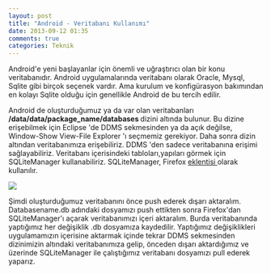 ```yaml
---
layout: post
title: "Android - Veritabanı Kullanımı"
date: 2013-09-12 01:35
comments: true
categories: Teknik
---
```


Android'e yeni başlayanlar için önemli ve uğraştırıcı olan bir konu veritabanıdır. Android uygulamalarında veritabanı olarak Oracle, Mysql, Sqlite gibi birçok seçenek vardır. Ama kurulum ve konfigürasyon bakımından en kolayı Sqlite olduğu için genellikle Android de bu tercih edilir.

Android de oluşturduğumuz ya da var olan veritabanları <b> /data/data/package_name/databases </b> dizini altında bulunur. Bu dizine erişebilmek için Eclipse 'de DDMS sekmesinden ya da açık değilse, Window-Show View-File Explorer 'ı seçmemiz gerekiyor. Daha sonra dizin altından veritabanımıza erişebiliriz. DDMS 'den sadece veritabanına erişimi sağlayabiliriz. Veritabanı içerisindeki tabloları,yapıları görmek için 
SQLiteManager kullanabiliriz. SQLiteManager, Firefox <a href = "https://addons.mozilla.org/en-US/firefox/addon/sqlite-manager/"> eklentisi </a> olarak kullanılır.

<img src = "http://i.imgur.com/zk5UezT.png" />

Şimdi oluşturduğumuz veritabanını önce push ederek dışarı aktaralım. Databasename.db adındaki dosyamızı push ettikten sonra Firefox'dan SQLiteManager'ı açarak veritabanımızı içeri aktaralım. Burda veritabanında yaptığımız her değişiklik .db dosyamıza kaydedilir. Yaptığımız değişiklikleri uygulamamızın içerisine aktarmak içinde tekrar DDMS sekmesinden dizinimizin altındaki veritabanımıza gelip, önceden dışarı aktardığımız ve üzerinde SQLiteManager ile çalıştığımız veritabanı dosyamızı pull ederek yaparız.
